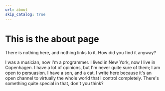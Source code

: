 ```yaml
---
url: about
skip_catalog: true
---
```


This is the about page
======================

There is nothing here, and nothing links to it. How did you find it anyway?

I was a musician, now I'm a programmer. I lived in New York, now I live in
Copenhagen. I have a lot of opinions, but I'm never quite sure of them; I am
open to persuasion. I have a son, and a cat. I write here because it's an open
channel to virtually the whole world that I control completely. There's
something quite special in that, don't you think?
